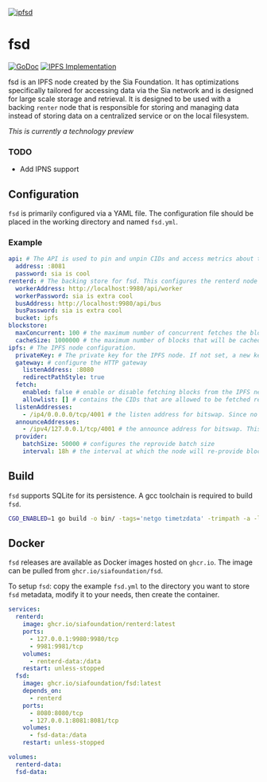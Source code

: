 [![ipfsd](https://sia.tech/assets/banners/sia-banner-fsd.png)](http://sia.tech)

# fsd
[![GoDoc](https://godoc.org/go.sia.tech/fsd?status.svg)](https://godoc.org/go.sia.tech/fsd)
<a href="https://ipfs.tech"><img src="https://img.shields.io/badge/IPFS-Compatible-blue.svg" alt="IPFS Implementation"></a>

fsd is an IPFS node created by the Sia Foundation. It has optimizations specifically tailored for accessing data via the Sia network and is designed for large scale storage and retrieval. It is designed to be used with a backing `renter` node that is responsible for storing and managing data instead of storing data on a centralized service or on the local filesystem.

*This is currently a technology preview*

### TODO
- Add IPNS support

## Configuration

`fsd` is primarily configured via a YAML file. The configuration file should be placed in the working directory and named `fsd.yml`. 

### Example

```yml
api: # The API is used to pin and unpin CIDs and access metrics about the node
  address: :8081
  password: sia is cool
renterd: # The backing store for fsd. This configures the renterd node that stores the block data.
  workerAddress: http://localhost:9980/api/worker
  workerPassword: sia is extra cool
  busAddress: http://localhost:9980/api/bus
  busPassword: sia is extra cool
  bucket: ipfs
blockstore:
  maxConcurrent: 100 # the maximum number of concurrent fetches the blockstore will allow
  cacheSize: 1000000 # the maximum number of blocks that will be cached in memory at any given time
ipfs: # The IPFS node configuration.
  privateKey: # The private key for the IPFS node. If not set, a new key will be generated on startup and must be manually saved to the configuration file.
  gateway: # configure the HTTP gateway
    listenAddress: :8080
    redirectPathStyle: true
  fetch:
    enabled: false # enable or disable fetching blocks from the IPFS network. If false, will only serve pinned blocks.
    allowlist: [] # contains the CIDs that are allowed to be fetched remotely by the gateway. If empty, all CIDs are allowed.
  listenAddresses:
    - /ip4/0.0.0.0/tcp/4001 # the listen address for bitswap. Since no announce addresses are configured, no bits will be swapped
  announceAddresses:
    - /ipv4/127.0.0.1/tcp/4001 # the announce address for bitswap. This is the address that will be shared with other nodes on the network.
  provider:
    batchSize: 50000 # configures the reprovide batch size 
    interval: 18h # the interval at which the node will re-provide blocks to the IPFS network
```

## Build

`fsd` supports SQLite for its persistence. A gcc toolchain is required to build `fsd`.

```bash
CGO_ENABLED=1 go build -o bin/ -tags='netgo timetzdata' -trimpath -a -ldflags '-s -w'  ./cmd/fsd
```

## Docker

`fsd` releases are available as Docker images hosted on `ghcr.io`. The image can be pulled from `ghcr.io/siafoundation/fsd`.

To setup `fsd`: copy the example `fsd.yml` to the directory you want to store `fsd` metadata, modify it to your needs, then create the container.

```yml
services:
  renterd:
    image: ghcr.io/siafoundation/renterd:latest
    ports:
      - 127.0.0.1:9980:9980/tcp
      - 9981:9981/tcp
    volumes:
      - renterd-data:/data
    restart: unless-stopped
  fsd:
    image: ghcr.io/siafoundation/fsd:latest
    depends_on:
      - renterd
    ports:
      - 8080:8080/tcp
      - 127.0.0.1:8081:8081/tcp
    volumes:
      - fsd-data:/data
    restart: unless-stopped

volumes:
  renterd-data:
  fsd-data:
```